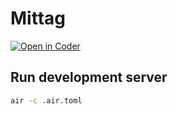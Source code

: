 # Mittag

[![Open in Coder](https://coder.unjx.de/open-in-coder.svg)](https://coder.unjx.de/templates/mittag/workspace)

## Run development server

```sh
air -c .air.toml
```